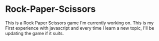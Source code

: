 # Rock-Paper-Scissors

This is a Rock Paper Scissors game I'm currently working on. This is my First experience with javascript and every time I learn a new topic, I'll be updating the game if it suits.